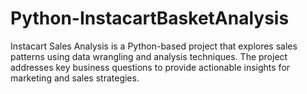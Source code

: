 # Python-InstacartBasketAnalysis
Instacart Sales Analysis is a Python-based project that explores sales patterns using data wrangling and analysis techniques. The project addresses key business questions to provide actionable insights for marketing and sales strategies.
